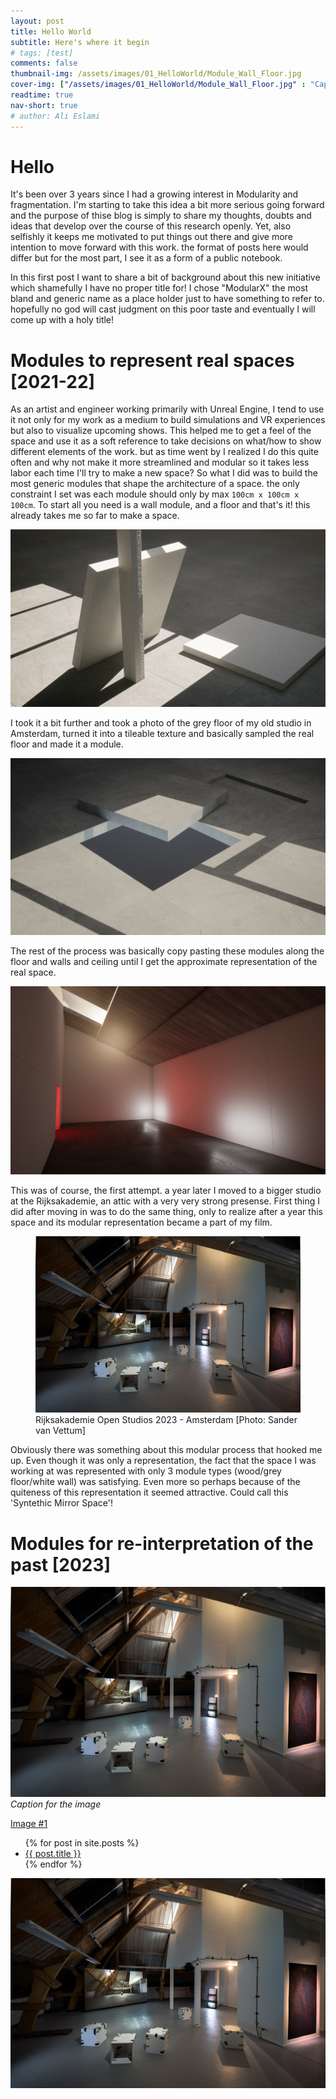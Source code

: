 ```yaml
---
layout: post
title: Hello World
subtitle: Here's where it begin
# tags: [test]
comments: false
thumbnail-img: /assets/images/01_HelloWorld/Module_Wall_Floor.jpg
cover-img: ["/assets/images/01_HelloWorld/Module_Wall_Floor.jpg" : "Caption of image"]
readtime: true
nav-short: true
# author: Ali Eslami
---
```


# Hello
It's been over 3 years since I had a growing interest in Modularity and fragmentation. I'm starting to take this idea a bit more serious going forward and the purpose of thise blog is simply to share my thoughts, doubts and ideas that develop over the course of this research openly. Yet, also selfishly it keeps me motivated to put things out there and give more intention to move forward with this work. the format of posts here would differ but for the most part, I see it as a form of a public notebook.

In this first post I want to share a bit of background about this new initiative which shamefully I have no proper title for! I chose "ModularX" the most bland and generic name as a place holder just to have something to refer to. hopefully no god will cast judgment on this poor taste and eventually I will come up with a holy title!

# Modules to represent real spaces [2021-22]
As an artist and engineer working primarily with Unreal Engine, I tend to use it not only for my work as a medium to build simulations and VR experiences but also to visualize upcoming shows. This helped me to get a feel of the space and use it as a soft reference to take decisions on what/how to show different elements of the work. but as time went by I realized I do this quite often and why not make it more streamlined and modular so it takes less labor each time I'll try to make a new space? So what I did was to build the most generic modules that shape the architecture of a space. the only constraint I set was each module should only by max `100cm x 100cm x 100cm`.
To start all you need is a wall module, and a floor and that's it! this already takes me so far to make a space.

![Module_Wall_Floor](\assets\images\01_HelloWorld\Module_Wall_Floor.jpg)

I took it a bit further and took a photo of the grey floor of my old studio in Amsterdam, turned it into a tileable texture and basically sampled the real floor and made it a module.

![Module_Floor](\assets\images\01_HelloWorld\Module_Floor.jpg)

The rest of the process was basically copy pasting these modules along the floor and walls and ceiling until I get the approximate representation of the real space.

![Rijks_Studio_01](\assets\images\01_HelloWorld\Rijks_Studio_01.jpg)

This was of course, the first attempt. a year later I moved to a bigger studio at the Rijksakademie, an attic with a very very strong presense. First thing I did after moving in was to do the same thing, only to realize after a year this space and its modular representation became a part of my film.

<figure>
	<a href="\assets\images\01_HelloWorld\LineofSight_InstallationView.jpg"><img src="\assets\images\01_HelloWorld\LineofSight_InstallationView.jpg"></a>
	<figcaption>Rijksakademie Open Studios 2023 - Amsterdam [Photo: Sander van Vettum]</figcaption>
</figure>

Obviously there was something about this modular process that hooked me up. Even though it was only a representation, the fact that the space I was working at was represented with only 3 module types (wood/grey floor/white wall) was satisfying. Even more so perhaps because of the quiteness of this representation it seemed attractive. Could call this 'Syntethic Mirror Space'!

# Modules for re-interpretation of the past [2023]


![Line of sight](\assets\images\01_HelloWorld\LineofSight_InstallationView.jpg)
*Caption for the image*


<a href="/assets/images/01_HelloWorld/LineofSight_InstallationView.jpg" data-lightbox="image-1" data-title="My caption">Image #1</a>


<ul>
  {% for post in site.posts %}
    <li>
      <a href="{{ post.url }}">{{ post.title }}</a>
    </li>
  {% endfor %}
</ul>



<a class="example-image-link" href="/assets/images/01_HelloWorld/LineofSight_InstallationView.jpg" data-lightbox="example-1" data-title="Optional caption Line of Sight."><img class="example-image" src="/assets/images/01_HelloWorld/LineofSight_InstallationView.jpg" alt="image-1"/></a>